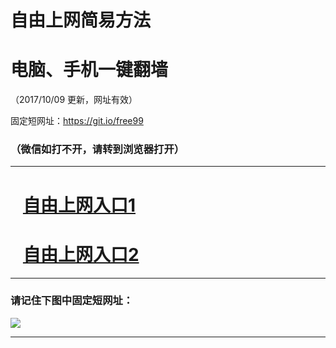 ﻿# 自由上网简易方法

# 电脑、手机一键翻墙

（2017/10/09 更新，网址有效）

固定短网址：https://git.io/free99

### （微信如打不开，请转到浏览器打开）


***





# &nbsp;&nbsp; <a href="http://ft561230686.fwq-tz-1001.info/fwqtz01.html?t=100900110946 " target="_blank">自由上网入口1</a>
# &nbsp;&nbsp; <a href="http://ft1492515058.fwq-tz-1002.info/fwqtz02.html?t=100900122134 " target="_blank">自由上网入口2</a>
***

### 请记住下图中固定短网址：

<img src="https://s3-us-west-2.amazonaws.com/fwq-1001/yjfq-20170905okok.png" /> 


***

